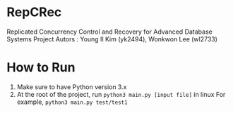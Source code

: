 # RepCRec
Replicated Concurrency Control and Recovery for Advanced Database Systems Project
Autors : Young Il Kim (yk2494), Wonkwon Lee (wl2733)

# How to Run
1. Make sure to have Python version 3.x
2. At the root of the project, run `python3 main.py [input file]` in linux
   For example, `python3 main.py test/test1`

  
